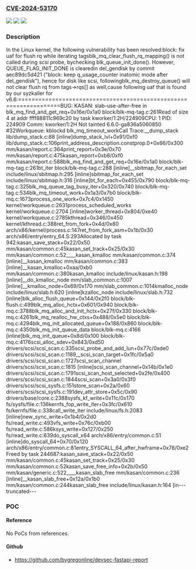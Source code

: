 ### [CVE-2024-53170](https://cve.mitre.org/cgi-bin/cvename.cgi?name=CVE-2024-53170)
![](https://img.shields.io/static/v1?label=Product&message=Linux&color=blue)
![](https://img.shields.io/static/v1?label=Version&message=6cfeadbff3f8905f2854735ebb88e581402c16c4%3C%201921fe7d2836f8be1d321cf430d17e0d4e05301b%20&color=brighgreen)
![](https://img.shields.io/static/v1?label=Vulnerability&message=n%2Fa&color=brighgreen)

### Description

In the Linux kernel, the following vulnerability has been resolved:block: fix uaf for flush rq while iterating tagsblk_mq_clear_flush_rq_mapping() is not called during scsi probe, bychecking blk_queue_init_done(). However, QUEUE_FLAG_INIT_DONE is clearedin del_gendisk by commit aec89dc5d421 ("block: keep q_usage_counter inatomic mode after del_gendisk"), hence for disk like scsi, followingblk_mq_destroy_queue() will not clear flush rq from tags->rqs[] as well,cause following uaf that is found by our syzkaller for v6.6:==================================================================BUG: KASAN: slab-use-after-free in blk_mq_find_and_get_req+0x16e/0x1a0 block/blk-mq-tag.c:261Read of size 4 at addr ffff88811c969c20 by task kworker/1:2H/224909CPU: 1 PID: 224909 Comm: kworker/1:2H Not tainted 6.6.0-ga836a5060850 #32Workqueue: kblockd blk_mq_timeout_workCall Trace:__dump_stack lib/dump_stack.c:88 [inline]dump_stack_lvl+0x91/0xf0 lib/dump_stack.c:106print_address_description.constprop.0+0x66/0x300 mm/kasan/report.c:364print_report+0x3e/0x70 mm/kasan/report.c:475kasan_report+0xb8/0xf0 mm/kasan/report.c:588blk_mq_find_and_get_req+0x16e/0x1a0 block/blk-mq-tag.c:261bt_iter block/blk-mq-tag.c:288 [inline]__sbitmap_for_each_set include/linux/sbitmap.h:295 [inline]sbitmap_for_each_set include/linux/sbitmap.h:316 [inline]bt_for_each+0x455/0x790 block/blk-mq-tag.c:325blk_mq_queue_tag_busy_iter+0x320/0x740 block/blk-mq-tag.c:534blk_mq_timeout_work+0x1a3/0x7b0 block/blk-mq.c:1673process_one_work+0x7c4/0x1450 kernel/workqueue.c:2631process_scheduled_works kernel/workqueue.c:2704 [inline]worker_thread+0x804/0xe40 kernel/workqueue.c:2785kthread+0x346/0x450 kernel/kthread.c:388ret_from_fork+0x4d/0x80 arch/x86/kernel/process.c:147ret_from_fork_asm+0x1b/0x30 arch/x86/entry/entry_64.S:293Allocated by task 942:kasan_save_stack+0x22/0x50 mm/kasan/common.c:45kasan_set_track+0x25/0x30 mm/kasan/common.c:52____kasan_kmalloc mm/kasan/common.c:374 [inline]__kasan_kmalloc mm/kasan/common.c:383 [inline]__kasan_kmalloc+0xaa/0xb0 mm/kasan/common.c:380kasan_kmalloc include/linux/kasan.h:198 [inline]__do_kmalloc_node mm/slab_common.c:1007 [inline]__kmalloc_node+0x69/0x170 mm/slab_common.c:1014kmalloc_node include/linux/slab.h:620 [inline]kzalloc_node include/linux/slab.h:732 [inline]blk_alloc_flush_queue+0x144/0x2f0 block/blk-flush.c:499blk_mq_alloc_hctx+0x601/0x940 block/blk-mq.c:3788blk_mq_alloc_and_init_hctx+0x27f/0x330 block/blk-mq.c:4261blk_mq_realloc_hw_ctxs+0x488/0x5e0 block/blk-mq.c:4294blk_mq_init_allocated_queue+0x188/0x860 block/blk-mq.c:4350blk_mq_init_queue_data block/blk-mq.c:4166 [inline]blk_mq_init_queue+0x8d/0x100 block/blk-mq.c:4176scsi_alloc_sdev+0x843/0xd50 drivers/scsi/scsi_scan.c:335scsi_probe_and_add_lun+0x77c/0xde0 drivers/scsi/scsi_scan.c:1189__scsi_scan_target+0x1fc/0x5a0 drivers/scsi/scsi_scan.c:1727scsi_scan_channel drivers/scsi/scsi_scan.c:1815 [inline]scsi_scan_channel+0x14b/0x1e0 drivers/scsi/scsi_scan.c:1791scsi_scan_host_selected+0x2fe/0x400 drivers/scsi/scsi_scan.c:1844scsi_scan+0x3a0/0x3f0 drivers/scsi/scsi_sysfs.c:151store_scan+0x2a/0x60 drivers/scsi/scsi_sysfs.c:191dev_attr_store+0x5c/0x90 drivers/base/core.c:2388sysfs_kf_write+0x11c/0x170 fs/sysfs/file.c:136kernfs_fop_write_iter+0x3fc/0x610 fs/kernfs/file.c:338call_write_iter include/linux/fs.h:2083 [inline]new_sync_write+0x1b4/0x2d0 fs/read_write.c:493vfs_write+0x76c/0xb00 fs/read_write.c:586ksys_write+0x127/0x250 fs/read_write.c:639do_syscall_x64 arch/x86/entry/common.c:51 [inline]do_syscall_64+0x70/0x120 arch/x86/entry/common.c:81entry_SYSCALL_64_after_hwframe+0x78/0xe2Freed by task 244687:kasan_save_stack+0x22/0x50 mm/kasan/common.c:45kasan_set_track+0x25/0x30 mm/kasan/common.c:52kasan_save_free_info+0x2b/0x50 mm/kasan/generic.c:522____kasan_slab_free mm/kasan/common.c:236 [inline]__kasan_slab_free+0x12a/0x1b0 mm/kasan/common.c:244kasan_slab_free include/linux/kasan.h:164 [in---truncated---

### POC

#### Reference
No PoCs from references.

#### Github
- https://github.com/bygregonline/devsec-fastapi-report

